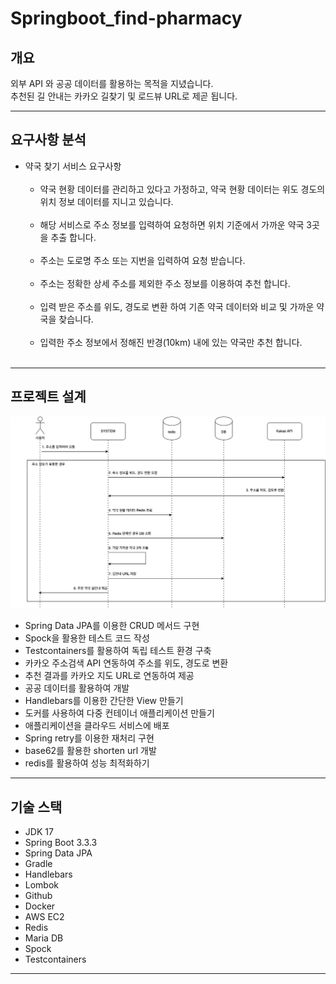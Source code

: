 # Springboot_find-pharmacy

## 개요

외부 API 와 공공 데이터를 활용하는 목적을 지녔습니다.<br>
추천된 길 안내는 카카오 길찾기 및 로드뷰 URL로 제곧 됩니다.
___
## 요구사항 분석

- 약국 찾기 서비스 요구사항<br><br>
  - 약국 현황 데이터를 관리하고 있다고 가정하고, 약국 현황 데이터는 위도 경도의 위치 정보 데이터를 지니고 있습니다.<br><br>
  - 해당 서비스로 주소 정보를 입력하여 요청하면 위치 기준에서 가까운 약국 3곳을 추출 합니다.<br><br>
  - 주소는 도로명 주소 또는 지번을 입력하여 요청 받습니다.<br><br>
  - 주소는 정확한 상세 주소를 제외한 주소 정보를 이용하여 추천 합니다.<br><br>
  - 입력 받은 주소를 위도, 경도로 변환 하여 기존 약국 데이터와 비교 및 가까운 약국을 찾습니다.<br><br>
  - 입력한 주소 정보에서 정해진 반경(10km) 내에 있는 약국만 추천 합니다.<br><br>
___
## 프로젝트 설계

<img src="pharmacy.jpg">

- Spring Data JPA를 이용한 CRUD 메서드 구현
- Spock을 활용한 테스트 코드 작성
- Testcontainers를 활용하여 독립 테스트 환경 구축
- 카카오 주소검색 API 연동하여 주소를 위도, 경도로 변환
- 추천 결과를 카카오 지도 URL로 연동하여 제공
- 공공 데이터를 활용하여 개발
- Handlebars를 이용한 간단한 View 만들기
- 도커를 사용하여 다중 컨테이너 애플리케이션 만들기
- 애플리케이션을 클라우드 서비스에 배포
- Spring retry를 이용한 재처리 구현
- base62를 활용한 shorten url 개발
- redis를 활용하여 성능 최적화하기

___
## 기술 스택
- JDK 17
- Spring Boot 3.3.3
- Spring Data JPA
- Gradle
- Handlebars
- Lombok
- Github
- Docker
- AWS EC2
- Redis
- Maria DB
- Spock
- Testcontainers
___
